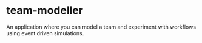# team-modeller
An application where you can model a team and experiment with workflows using event driven simulations.
